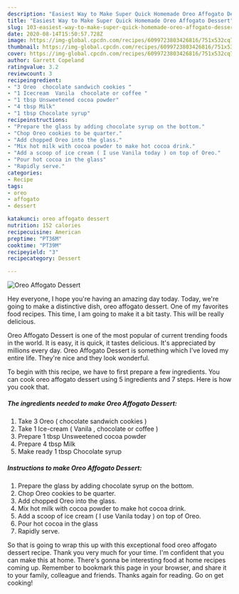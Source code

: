 ```yaml
---
description: "Easiest Way to Make Super Quick Homemade Oreo Affogato Dessert"
title: "Easiest Way to Make Super Quick Homemade Oreo Affogato Dessert"
slug: 103-easiest-way-to-make-super-quick-homemade-oreo-affogato-dessert
date: 2020-08-14T15:50:57.728Z
image: https://img-global.cpcdn.com/recipes/6099723803426816/751x532cq70/oreo-affogato-dessert-recipe-main-photo.jpg
thumbnail: https://img-global.cpcdn.com/recipes/6099723803426816/751x532cq70/oreo-affogato-dessert-recipe-main-photo.jpg
cover: https://img-global.cpcdn.com/recipes/6099723803426816/751x532cq70/oreo-affogato-dessert-recipe-main-photo.jpg
author: Garrett Copeland
ratingvalue: 3.2
reviewcount: 3
recipeingredient:
- "3 Oreo  chocolate sandwich cookies "
- "1 Icecream  Vanila  chocolate or coffee "
- "1 tbsp Unsweetened cocoa powder"
- "4 tbsp Milk"
- "1 tbsp Chocolate syrup"
recipeinstructions:
- "Prepare the glass by adding chocolate syrup on the bottom."
- "Chop Oreo cookies to be quarter."
- "Add chopped Oreo into the glass."
- "Mix hot milk with cocoa powder to make hot cocoa drink."
- "Add a scoop of ice cream ( I use Vanila today ) on top of Oreo."
- "Pour hot cocoa in the glass"
- "Rapidly serve."
categories:
- Recipe
tags:
- oreo
- affogato
- dessert

katakunci: oreo affogato dessert 
nutrition: 152 calories
recipecuisine: American
preptime: "PT36M"
cooktime: "PT39M"
recipeyield: "3"
recipecategory: Dessert

---
```



![Oreo Affogato Dessert](https://img-global.cpcdn.com/recipes/6099723803426816/751x532cq70/oreo-affogato-dessert-recipe-main-photo.jpg)

Hey everyone, I hope you're having an amazing day today. Today, we're going to make a distinctive dish, oreo affogato dessert. One of my favorites food recipes. This time, I am going to make it a bit tasty. This will be really delicious.



Oreo Affogato Dessert is one of the most popular of current trending foods in the world. It is easy, it is quick, it tastes delicious. It's appreciated by millions every day. Oreo Affogato Dessert is something which I've loved my entire life. They're nice and they look wonderful.


To begin with this recipe, we have to first prepare a few ingredients. You can cook oreo affogato dessert using 5 ingredients and 7 steps. Here is how you cook that.

<!--inarticleads1-->

##### The ingredients needed to make Oreo Affogato Dessert:

1. Take 3 Oreo ( chocolate sandwich cookies )
1. Take 1 Ice-cream ( Vanila , chocolate or coffee )
1. Prepare 1 tbsp Unsweetened cocoa powder
1. Prepare 4 tbsp Milk
1. Make ready 1 tbsp Chocolate syrup




<!--inarticleads2-->

##### Instructions to make Oreo Affogato Dessert:

1. Prepare the glass by adding chocolate syrup on the bottom.
1. Chop Oreo cookies to be quarter.
1. Add chopped Oreo into the glass.
1. Mix hot milk with cocoa powder to make hot cocoa drink.
1. Add a scoop of ice cream ( I use Vanila today ) on top of Oreo.
1. Pour hot cocoa in the glass
1. Rapidly serve.




So that is going to wrap this up with this exceptional food oreo affogato dessert recipe. Thank you very much for your time. I'm confident that you can make this at home. There's gonna be interesting food at home recipes coming up. Remember to bookmark this page in your browser, and share it to your family, colleague and friends. Thanks again for reading. Go on get cooking!
